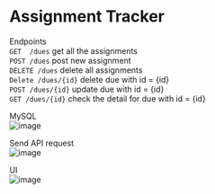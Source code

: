 ﻿# Assignment Tracker
 
Endpoints  
```GET  /dues```  get all the assignments   
```POST /dues```  post new assignment  
```DELETE /dues```  delete all assignments  
```Delete /dues/{id}```  delete due with id = {id}  
```POST /dues/{id}```  update due with id = {id}  
```GET /dues/{id}```  check the detail for due with id = {id}  
  
MySQL  
![image](https://github.com/AEsir777/Assignment-Tracker/assets/77596290/fc1bdaaa-3360-4f18-8a99-8556ab7d204d)

Send API request  
![image](https://github.com/AEsir777/Assignment-Tracker/assets/77596290/eedf364b-0cd2-4dd0-8d98-eac07a5dba08)


UI  
![image](https://github.com/AEsir777/Assignment-Tracker/assets/77596290/945d4aaa-ebdb-44ad-a98e-08a1ca5aeeaf)

